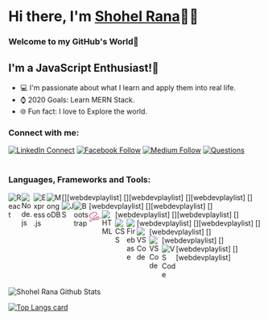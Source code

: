 # Hi there, I'm [Shohel Rana][website]👨‍💻

### Welcome to my GitHub's World👋

## I'm a JavaScript Enthusiast!🚀

- 💻 I'm passionate about what I learn and apply them into real life.
- ⌚ 2020 Goals: Learn MERN Stack.
- 🌐 Fun fact: I love to Explore the world.

### Connect with me:

[![LinkedIn Connect](https://img.shields.io/badge/%20-Connect-black?color=14171A&labelColor=212121&logo=linkedin&logoColor=ffffff)](https://www.linkedin.com/in/shohelranabaig/)
[![Facebook Follow](https://img.shields.io/badge/%20-Follow-black?color=14171A&labelColor=1976d2&logo=facebook&logoColor=ffffff)](https://www.facebook.com/shohelranabeg)
[![Medium Follow](https://img.shields.io/badge/%20-Follow-black?color=14171A&labelColor=1976d2&logo=medium&logoColor=ffffff)](https://medium.com/@shohelranaBaig)
[![Questions](https://img.shields.io/badge/%20-Questions-black?color=14171A&labelColor=fff&logo=stackoverflow&logoColor=0c0d0e26)](https://stackoverflow.com/users/9272724/shohel-rana)
<br />
<br />

### Languages, Frameworks and Tools:

[<img align="left" alt="React" width="26px" src="https://tayabpabel.com/static/media/react.70f87bba.png" />][webdevplaylist]
[<img align="left" alt="Node.js" width="24px" src="https://tayabpabel.com/static/media/nodejs.c502658a.png" />][webdevplaylist]
[<img align="left" alt="Express.js" width="26px" src="https://tayabpabel.com/static/media/expressjs.b62fd807.png" />][webdevplaylist]
[<img align="left" alt="MongoDB" width="30px" src="https://tayabpabel.com/static/media/mongodb.28ec40a4.png" />][webdevplaylist]
[<img align="left" alt="JS" width="24px" src="https://tayabpabel.com/static/media/js.a38d9c99.png" />][webdevplaylist]
[<img align="left" alt="Bootstrap" width="30px" src="https://tayabpabel.com/static/media/bootstrap.7321a5c4.png" />][webdevplaylist]
[<img align="left" alt="Sass" width="26px" src="https://raw.githubusercontent.com/github/explore/80688e429a7d4ef2fca1e82350fe8e3517d3494d/topics/sass/sass.png" />][webdevplaylist]
[<img align="left" alt="HTML" width="26px" src="https://cdn.iconscout.com/icon/free/png-256/html5-40-1175193.png" />][webdevplaylist]
[<img align="left" alt="CSS" width="23px" src="https://tayabpabel.com/static/media/css.92931bf3.png" />][webdevplaylist]
[<img align="left" alt="Firebase" width="20px" src="https://tayabpabel.com/static/media/firebase.c24b6b9c.png" />][webdevplaylist]
[<img align="left" alt="VS Code" width="25px" src="https://tayabpabel.com/static/media/vs-code.e379a736.png" />][webdevplaylist]
[<img align="left" alt="VS Code" width="25px" src="https://git-scm.com/images/logos/downloads/Git-Icon-1788C.png" />][webdevplaylist]
[<img align="left" alt="VS Code" width="28px" src="https://www.flaticon.com/svg/static/icons/svg/25/25231.svg" />][webdevplaylist]
<br />
<br />
<br />
<br />
<img width="550px" alt="Shohel Rana Github Stats"  src="https://github-readme-stats.vercel.app/api?username=Shohelrana63&show_icons=true&theme=radical"/>

[![Top Langs card](https://github-readme-stats.vercel.app/api/top-langs/?username=Shohelrana63&card_width=550&)](https://github.com/Shohelrana63)

[website]: https://shohel-rana.netlify.app/
[medium]: https://medium.com/@shohelranaBaig
[linkedin]: https://www.linkedin.com/in/shohelranabaig/

